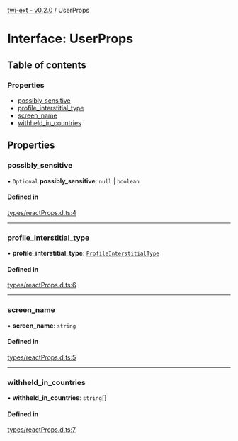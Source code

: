 [twi-ext - v0.2.0](../README.md) / UserProps

# Interface: UserProps

## Table of contents

### Properties

- [possibly\_sensitive](UserProps.md#possibly_sensitive)
- [profile\_interstitial\_type](UserProps.md#profile_interstitial_type)
- [screen\_name](UserProps.md#screen_name)
- [withheld\_in\_countries](UserProps.md#withheld_in_countries)

## Properties

### possibly\_sensitive

• `Optional` **possibly\_sensitive**: ``null`` \| `boolean`

#### Defined in

[types/reactProps.d.ts:4](https://github.com/Robot-Inventor/twi-ext/blob/6fd4d61b7fda2561a1ab6c463e3cdf2391304708/src/types/reactProps.d.ts#L4)

___

### profile\_interstitial\_type

• **profile\_interstitial\_type**: [`ProfileInterstitialType`](../README.md#profileinterstitialtype)

#### Defined in

[types/reactProps.d.ts:6](https://github.com/Robot-Inventor/twi-ext/blob/6fd4d61b7fda2561a1ab6c463e3cdf2391304708/src/types/reactProps.d.ts#L6)

___

### screen\_name

• **screen\_name**: `string`

#### Defined in

[types/reactProps.d.ts:5](https://github.com/Robot-Inventor/twi-ext/blob/6fd4d61b7fda2561a1ab6c463e3cdf2391304708/src/types/reactProps.d.ts#L5)

___

### withheld\_in\_countries

• **withheld\_in\_countries**: `string`[]

#### Defined in

[types/reactProps.d.ts:7](https://github.com/Robot-Inventor/twi-ext/blob/6fd4d61b7fda2561a1ab6c463e3cdf2391304708/src/types/reactProps.d.ts#L7)
